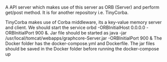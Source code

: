 A API server which makes use of this server as ORB (Server) and perform get/post method. It is for another repository i.e. TinyCorba.

TinyCorba makes use of Corba middleware, its a key-value memory server and client. 
We should start the service orbd -ORBInitialHost 0.0.0.0 -ORBInitialPort 900 &.
Jar file should be started as java  -jar /usr/local/tomcat/webapps/graphcore-Server.jar -ORBInitialPort 900 & The Docker folder has the docker-compose.yml and Dockerfile. The jar files should be saved in the Docker folder before running the docker-compose up


